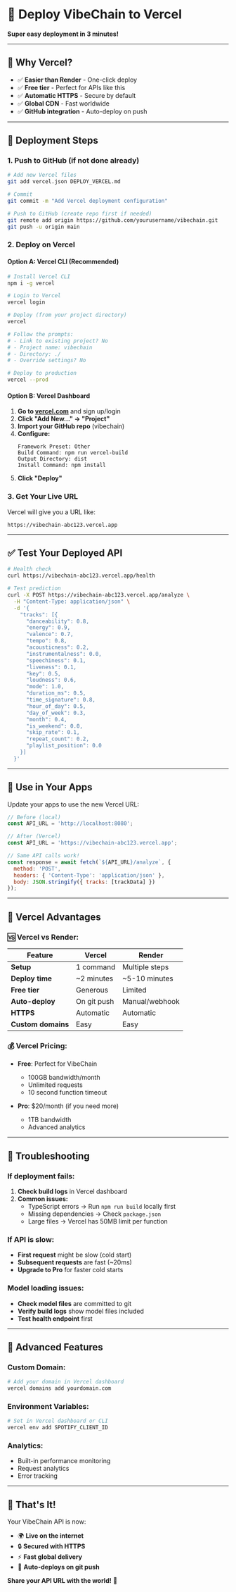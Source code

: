 # 🚀 Deploy VibeChain to Vercel

**Super easy deployment in 3 minutes!**

---

## **🎯 Why Vercel?**

- ✅ **Easier than Render** - One-click deploy
- ✅ **Free tier** - Perfect for APIs like this
- ✅ **Automatic HTTPS** - Secure by default
- ✅ **Global CDN** - Fast worldwide
- ✅ **GitHub integration** - Auto-deploy on push

---

## **🚀 Deployment Steps**

### **1. Push to GitHub (if not done already)**

```bash
# Add new Vercel files
git add vercel.json DEPLOY_VERCEL.md

# Commit
git commit -m "Add Vercel deployment configuration"

# Push to GitHub (create repo first if needed)
git remote add origin https://github.com/yourusername/vibechain.git
git push -u origin main
```

### **2. Deploy on Vercel**

#### **Option A: Vercel CLI (Recommended)**

```bash
# Install Vercel CLI
npm i -g vercel

# Login to Vercel
vercel login

# Deploy (from your project directory)
vercel

# Follow the prompts:
# - Link to existing project? No
# - Project name: vibechain
# - Directory: ./
# - Override settings? No

# Deploy to production
vercel --prod
```

#### **Option B: Vercel Dashboard**

1. **Go to [vercel.com](https://vercel.com)** and sign up/login
2. **Click "Add New..." → "Project"**
3. **Import your GitHub repo** (vibechain)
4. **Configure:**
   ```
   Framework Preset: Other
   Build Command: npm run vercel-build
   Output Directory: dist
   Install Command: npm install
   ```
5. **Click "Deploy"**

### **3. Get Your Live URL**

Vercel will give you a URL like:
```
https://vibechain-abc123.vercel.app
```

---

## **✅ Test Your Deployed API**

```bash
# Health check
curl https://vibechain-abc123.vercel.app/health

# Test prediction
curl -X POST https://vibechain-abc123.vercel.app/analyze \
  -H "Content-Type: application/json" \
  -d '{
    "tracks": [{
      "danceability": 0.8,
      "energy": 0.9,
      "valence": 0.7,
      "tempo": 0.8,
      "acousticness": 0.2,
      "instrumentalness": 0.0,
      "speechiness": 0.1,
      "liveness": 0.1,
      "key": 0.5,
      "loudness": 0.6,
      "mode": 1.0,
      "duration_ms": 0.5,
      "time_signature": 0.8,
      "hour_of_day": 0.5,
      "day_of_week": 0.3,
      "month": 0.4,
      "is_weekend": 0.0,
      "skip_rate": 0.1,
      "repeat_count": 0.2,
      "playlist_position": 0.0
    }]
  }'
```

---

## **🎯 Use in Your Apps**

Update your apps to use the new Vercel URL:

```javascript
// Before (local)
const API_URL = 'http://localhost:8080';

// After (Vercel)
const API_URL = 'https://vibechain-abc123.vercel.app';

// Same API calls work!
const response = await fetch(`${API_URL}/analyze`, {
  method: 'POST',
  headers: { 'Content-Type': 'application/json' },
  body: JSON.stringify({ tracks: [trackData] })
});
```

---

## **🔧 Vercel Advantages**

### **🆚 Vercel vs Render:**

| Feature | Vercel | Render |
|---------|--------|---------|
| **Setup** | 1 command | Multiple steps |
| **Deploy time** | ~2 minutes | ~5-10 minutes |
| **Free tier** | Generous | Limited |
| **Auto-deploy** | On git push | Manual/webhook |
| **HTTPS** | Automatic | Automatic |
| **Custom domains** | Easy | Easy |

### **💰 Vercel Pricing:**

- **Free**: Perfect for VibeChain
  - 100GB bandwidth/month
  - Unlimited requests
  - 10 second function timeout
  
- **Pro**: $20/month (if you need more)
  - 1TB bandwidth
  - Advanced analytics

---

## **🔧 Troubleshooting**

### **If deployment fails:**

1. **Check build logs** in Vercel dashboard
2. **Common issues:**
   - TypeScript errors → Run `npm run build` locally first
   - Missing dependencies → Check `package.json`
   - Large files → Vercel has 50MB limit per function

### **If API is slow:**

- **First request** might be slow (cold start)
- **Subsequent requests** are fast (~20ms)
- **Upgrade to Pro** for faster cold starts

### **Model loading issues:**

- **Check model files** are committed to git
- **Verify build logs** show model files included
- **Test health endpoint** first

---

## **🚀 Advanced Features**

### **Custom Domain:**
```bash
# Add your domain in Vercel dashboard
vercel domains add yourdomain.com
```

### **Environment Variables:**
```bash
# Set in Vercel dashboard or CLI
vercel env add SPOTIFY_CLIENT_ID
```

### **Analytics:**
- Built-in performance monitoring
- Request analytics
- Error tracking

---

## **🎉 That's It!**

Your VibeChain API is now:
- 🌍 **Live on the internet**
- 🔒 **Secured with HTTPS**
- ⚡ **Fast global delivery**
- 🚀 **Auto-deploys on git push**

**Share your API URL with the world!** 🎵
